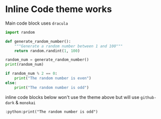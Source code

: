 # Inline Code theme works

Main code block uses `dracula`

```python
import random

def generate_random_number():
    """Generate a random number between 1 and 100"""
    return random.randint(1, 100)

random_num = generate_random_number()
print(random_num)

if random_num % 2 == 0:
    print("The random number is even")
else:
    print("The random number is odd")
```

inline code blocks below won't use the theme above but will use `github-dark` & `monokai`

`:python:print("The random number is odd")`
